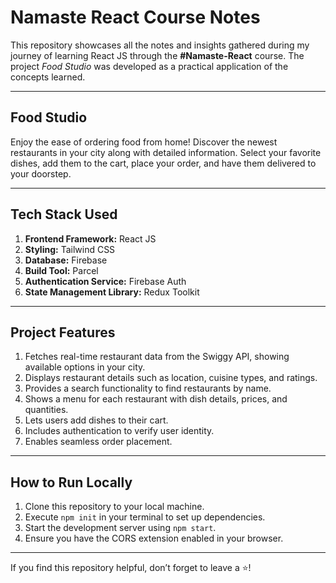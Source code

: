 # Namaste React Course Notes  

This repository showcases all the notes and insights gathered during my journey of learning React JS through the **#Namaste-React** course. The project *Food Studio* was developed as a practical application of the concepts learned.

---

## **Food Studio**  
Enjoy the ease of ordering food from home! Discover the newest restaurants in your city along with detailed information. Select your favorite dishes, add them to the cart, place your order, and have them delivered to your doorstep.  

---

## **Tech Stack Used**  
1. **Frontend Framework:** React JS  
2. **Styling:** Tailwind CSS  
3. **Database:** Firebase  
4. **Build Tool:** Parcel  
5. **Authentication Service:** Firebase Auth  
6. **State Management Library:** Redux Toolkit  

---

## **Project Features**  
1. Fetches real-time restaurant data from the Swiggy API, showing available options in your city.  
2. Displays restaurant details such as location, cuisine types, and ratings.  
3. Provides a search functionality to find restaurants by name.  
4. Shows a menu for each restaurant with dish details, prices, and quantities.  
5. Lets users add dishes to their cart.  
6. Includes authentication to verify user identity.  
7. Enables seamless order placement.  

---

## **How to Run Locally**  
1. Clone this repository to your local machine.  
2. Execute `npm init` in your terminal to set up dependencies.  
3. Start the development server using `npm start`.  
4. Ensure you have the CORS extension enabled in your browser.  

---

If you find this repository helpful, don’t forget to leave a ⭐!

